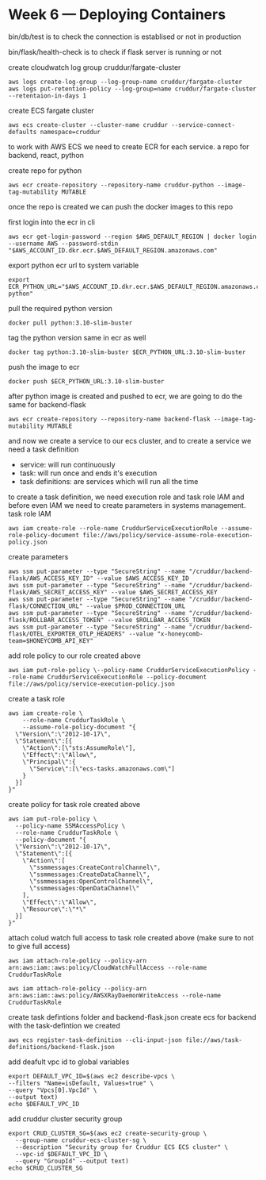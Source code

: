 # Week 6 — Deploying Containers

bin/db/test is to check the connection is establised or not in production

bin/flask/health-check is to check if flask server is running or not

create cloudwatch log group cruddur/fargate-cluster

```
aws logs create-log-group --log-group-name cruddur/fargate-cluster
aws logs put-retention-policy --log-group=name cruddur/fargate-cluster --retentaion-in-days 1
```

create ECS fargate cluster 
```
aws ecs create-cluster --cluster-name cruddur --service-connect-defaults namespace=cruddur
```

to work with AWS ECS we need to create ECR for each service. a repo for backend, react, python

create repo for python
```
aws ecr create-repository --repository-name cruddur-python --image-tag-mutability MUTABLE
```

once the repo is created we can push the docker images to this repo

first login into the ecr in cli

```
aws ecr get-login-password --region $AWS_DEFAULT_REGION | docker login --username AWS --password-stdin "$AWS_ACCOUNT_ID.dkr.ecr.$AWS_DEFAULT_REGION.amazonaws.com"
```
export python ecr url to system variable
```
export ECR_PYTHON_URL="$AWS_ACCOUNT_ID.dkr.ecr.$AWS_DEFAULT_REGION.amazonaws.com/cruddur-python"
```

pull the required python version
```
docker pull python:3.10-slim-buster
```

tag the python version same in ecr as well
```
docker tag python:3.10-slim-buster $ECR_PYTHON_URL:3.10-slim-buster
```

push the image to ecr
```
docker push $ECR_PYTHON_URL:3.10-slim-buster
```

after python image is created and pushed to ecr, we are going to do the same for backend-flask

```
aws ecr create-repository --repository-name backend-flask --image-tag-mutability MUTABLE
```

and now we create a service to our ecs cluster, and to create a service we need a task definition
- service: will run continuously
- task: will run once and ends it's execution
- task definitions: are services which will run all the time

to create a task definition, we need execution role and task role IAM and before even IAM we need to create parameters in systems management.
task role IAM
```
aws iam create-role --role-name CruddurServiceExecutionRole --assume-role-policy-document file://aws/policy/service-assume-role-execution-policy.json
```

create parameters
```
aws ssm put-parameter --type "SecureString" --name "/cruddur/backend-flask/AWS_ACCESS_KEY_ID" --value $AWS_ACCESS_KEY_ID
aws ssm put-parameter --type "SecureString" --name "/cruddur/backend-flask/AWS_SECRET_ACCESS_KEY" --value $AWS_SECRET_ACCESS_KEY
aws ssm put-parameter --type "SecureString" --name "/cruddur/backend-flask/CONNECTION_URL" --value $PROD_CONNECTION_URL
aws ssm put-parameter --type "SecureString" --name "/cruddur/backend-flask/ROLLBAR_ACCESS_TOKEN" --value $ROLLBAR_ACCESS_TOKEN
aws ssm put-parameter --type "SecureString" --name "/cruddur/backend-flask/OTEL_EXPORTER_OTLP_HEADERS" --value "x-honeycomb-team=$HONEYCOMB_API_KEY"
```

add role policy to our role created above
```
aws iam put-role-policy \--policy-name CruddurServiceExecutionPolicy --role-name CruddurServiceExecutionRole --policy-document file://aws/policy/service-execution-policy.json
```

create a task role
```
aws iam create-role \
    --role-name CruddurTaskRole \
    --assume-role-policy-document "{
  \"Version\":\"2012-10-17\",
  \"Statement\":[{
    \"Action\":[\"sts:AssumeRole\"],
    \"Effect\":\"Allow\",
    \"Principal\":{
      \"Service\":[\"ecs-tasks.amazonaws.com\"]
    }
  }]
}"
```

create policy for task role created above
```
aws iam put-role-policy \
  --policy-name SSMAccessPolicy \
  --role-name CruddurTaskRole \
  --policy-document "{
  \"Version\":\"2012-10-17\",
  \"Statement\":[{
    \"Action\":[
      \"ssmmessages:CreateControlChannel\",
      \"ssmmessages:CreateDataChannel\",
      \"ssmmessages:OpenControlChannel\",
      \"ssmmessages:OpenDataChannel\"
    ],
    \"Effect\":\"Allow\",
    \"Resource\":\"*\"
  }]
}"
```

attach colud watch full access to task role created above (make sure to not to give full access)
```
aws iam attach-role-policy --policy-arn arn:aws:iam::aws:policy/CloudWatchFullAccess --role-name CruddurTaskRole

aws iam attach-role-policy --policy-arn arn:aws:iam::aws:policy/AWSXRayDaemonWriteAccess --role-name CruddurTaskRole

```

create task defintions folder and backend-flask.json
create ecs for backend with the task-defintion we created
```
aws ecs register-task-definition --cli-input-json file://aws/task-definitions/backend-flask.json
```

add deafult vpc id to global variables
```
export DEFAULT_VPC_ID=$(aws ec2 describe-vpcs \
--filters "Name=isDefault, Values=true" \
--query "Vpcs[0].VpcId" \
--output text)
echo $DEFAULT_VPC_ID
```

add cruddur cluster security group
```
export CRUD_CLUSTER_SG=$(aws ec2 create-security-group \
  --group-name cruddur-ecs-cluster-sg \
  --description "Security group for Cruddur ECS ECS cluster" \
  --vpc-id $DEFAULT_VPC_ID \
  --query "GroupId" --output text)
echo $CRUD_CLUSTER_SG
```
